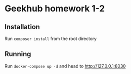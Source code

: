 # Geekhub homework 1-2

## Installation
Run `composer install` from the root directory

## Running
Run `docker-compose up -d` and head to http://127.0.0.1:8030
